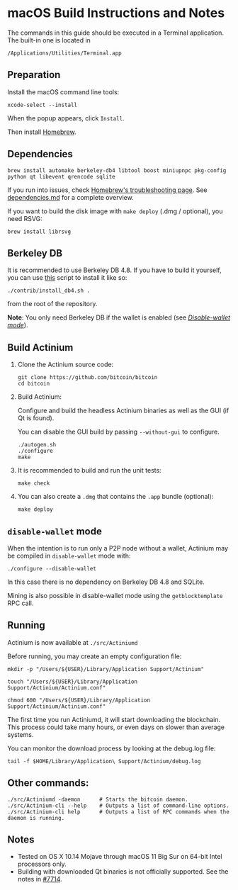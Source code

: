 # macOS Build Instructions and Notes

The commands in this guide should be executed in a Terminal application.
The built-in one is located in
```
/Applications/Utilities/Terminal.app
```

## Preparation
Install the macOS command line tools:

```shell
xcode-select --install
```

When the popup appears, click `Install`.

Then install [Homebrew](https://brew.sh).

## Dependencies
```shell
brew install automake berkeley-db4 libtool boost miniupnpc pkg-config python qt libevent qrencode sqlite
```

If you run into issues, check [Homebrew's troubleshooting page](https://docs.brew.sh/Troubleshooting).
See [dependencies.md](dependencies.md) for a complete overview.

If you want to build the disk image with `make deploy` (.dmg / optional), you need RSVG:
```shell
brew install librsvg
```

## Berkeley DB
It is recommended to use Berkeley DB 4.8. If you have to build it yourself,
you can use [this](/contrib/install_db4.sh) script to install it
like so:

```shell
./contrib/install_db4.sh .
```

from the root of the repository.

**Note**: You only need Berkeley DB if the wallet is enabled (see [*Disable-wallet mode*](/doc/build-osx.md#disable-wallet-mode)).

## Build Actinium

1. Clone the Actinium source code:
    ```shell
    git clone https://github.com/bitcoin/bitcoin
    cd bitcoin
    ```

2.  Build Actinium:

    Configure and build the headless Actinium binaries as well as the GUI (if Qt is found).

    You can disable the GUI build by passing `--without-gui` to configure.
    ```shell
    ./autogen.sh
    ./configure
    make
    ```

3.  It is recommended to build and run the unit tests:
    ```shell
    make check
    ```

4.  You can also create a  `.dmg` that contains the `.app` bundle (optional):
    ```shell
    make deploy
    ```

## `disable-wallet` mode
When the intention is to run only a P2P node without a wallet, Actinium may be
compiled in `disable-wallet` mode with:
```shell
./configure --disable-wallet
```

In this case there is no dependency on Berkeley DB 4.8 and SQLite.

Mining is also possible in disable-wallet mode using the `getblocktemplate` RPC call.

## Running
Actinium is now available at `./src/Actiniumd`

Before running, you may create an empty configuration file:
```shell
mkdir -p "/Users/${USER}/Library/Application Support/Actinium"

touch "/Users/${USER}/Library/Application Support/Actinium/Actinium.conf"

chmod 600 "/Users/${USER}/Library/Application Support/Actinium/Actinium.conf"
```

The first time you run Actiniumd, it will start downloading the blockchain. This process could
take many hours, or even days on slower than average systems.

You can monitor the download process by looking at the debug.log file:
```shell
tail -f $HOME/Library/Application\ Support/Actinium/debug.log
```

## Other commands:
```shell
./src/Actiniumd -daemon      # Starts the bitcoin daemon.
./src/Actinium-cli --help    # Outputs a list of command-line options.
./src/Actinium-cli help      # Outputs a list of RPC commands when the daemon is running.
```

## Notes
* Tested on OS X 10.14 Mojave through macOS 11 Big Sur on 64-bit Intel
processors only.
* Building with downloaded Qt binaries is not officially supported. See the notes in [#7714](https://github.com/bitcoin/bitcoin/issues/7714).
